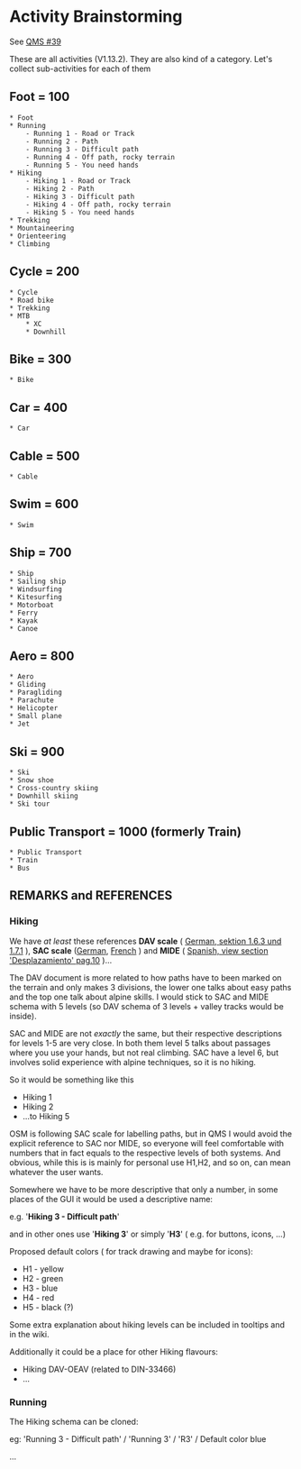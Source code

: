 # Activity Brainstorming

See [QMS #39](https://github.com/Maproom/qmapshack/issues/39)

These are all activities (V1.13.2). They are also kind of a category. 
Let's collect sub-activities for each of them

## Foot     = 100

    * Foot
    * Running
        - Running 1 - Road or Track 
        - Running 2 - Path
        - Running 3 - Difficult path
        - Running 4 - Off path, rocky terrain
        - Running 5 - You need hands
    * Hiking
        - Hiking 1 - Road or Track 
        - Hiking 2 - Path
        - Hiking 3 - Difficult path
        - Hiking 4 - Off path, rocky terrain
        - Hiking 5 - You need hands
    * Trekking
    * Mountaineering
    * Orienteering
    * Climbing

## Cycle    = 200

    * Cycle
    * Road bike
    * Trekking
    * MTB
        * XC
        * Downhill

## Bike     = 300

    * Bike

## Car      = 400

    * Car

## Cable    = 500

    * Cable

## Swim     = 600

    * Swim

## Ship     = 700

    * Ship
    * Sailing ship
    * Windsurfing
    * Kitesurfing
    * Motorboat
    * Ferry
    * Kayak
    * Canoe
  

## Aero     = 800

    * Aero
    * Gliding
    * Paragliding
    * Parachute
    * Helicopter
    * Small plane
    * Jet

## Ski      = 900

    * Ski
    * Snow shoe
    * Cross-country skiing
    * Downhill skiing
    * Ski tour

## Public Transport    = 1000    (formerly Train)

    * Public Transport
    * Train
    * Bus

## REMARKS and REFERENCES
### Hiking
We have *at least* these references  **DAV scale** ( [German, sektion 1.6.3 und 1.7.1](https://www.alpenverein.at/portal_wAssets/docs/berg-aktiv/wege_touren/wegehandbuch_digital.pdf) ), **SAC scale** ([German](https://www.sac-cas.ch/fileadmin/Ausbildung_und_Wissen/Tourenplanung/Schwierigkeitsskala/Wanderskala-SAC.pdf), [French](https://www.sac-cas.ch/fileadmin/Ausbildung_und_Wissen/Tourenplanung/Schwierigkeitsskala/Cotation-CAS-des-randonnees.pdf) ) and **MIDE** ( [Spanish, view section 'Desplazamiento' pag.10](http://montanasegura.com/MIDE/manualMIDE.pdf) )...

The DAV document is more related to how paths have to been marked on the terrain and only makes 3 divisions, the lower one talks about easy paths and the top one talk about alpine skills. I would stick to SAC and MIDE schema with 5 levels (so DAV schema of 3 levels + valley tracks would be inside). 

SAC and MIDE are not *exactly* the same, but their respective descriptions for levels 1-5 are very close.  In both them  level 5 talks about passages where you use your hands, but not real climbing. SAC have a level 6, but involves solid experience with alpine techniques, so it is no hiking.

So it would be something like this
- Hiking 1 
- Hiking 2
- ...to Hiking 5

OSM is following SAC scale for labelling paths, but in QMS I would avoid the explicit reference to SAC nor MIDE, so everyone will feel comfortable with numbers that in fact equals to the respective levels of both systems. And obvious, while this is is mainly for personal use H1,H2, and so on, can mean whatever the user wants.  

Somewhere we have to be more descriptive that only a number, in some places of the GUI it would be used a descriptive name:

e.g. '**Hiking 3 - Difficult path**' 

and in other ones use '**Hiking 3**' or simply '**H3**' ( e.g. for buttons, icons, ...) 

Proposed default colors ( for track drawing and maybe for icons):

- H1 - yellow
- H2 - green
- H3 - blue
- H4 - red
- H5 - black (?)

Some extra explanation about hiking levels can be included in tooltips and in the wiki.

Additionally it could be a place for other Hiking flavours:
- Hiking DAV-OEAV (related to  DIN-33466)
- ...

### Running 

The Hiking schema can be cloned:

eg: 'Running 3 - Difficult path'  / 'Running 3'  /  'R3' / Default color blue

...
